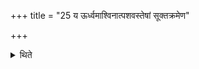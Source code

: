 +++
title = "25 य ऊर्ध्वमाश्विनात्पशवस्तेषां सूक्तक्रमेण"

+++

<details><summary>थिते</summary>

य ऊर्ध्वमाश्विनात्पशवस्तेषां सूक्तक्रमेण विधिः २५
</details>
